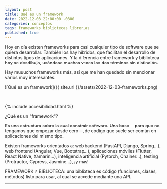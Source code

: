 ```yaml
---
layout: post
title: Qué es un framework
date: 2022-12-03 22:00:00 -0300
categories: conceptos
tags: frameworks bibliotecas librerias
published: true
---
```


Hoy en día existen frameworks para casi cualquier tipo de software que se quiera desarrollar. También los hay híbridos, que facilitan el desarrollo de distintos tipos de aplicaciones. Y la diferencia entre framework y biblioteca hoy se desdibuja, usándose muchas veces los dos términos sin distinción.

Hay muuuchos frameworks más, así que me han quedado sin mencionar varios muy interesantes.

![Qué es un framework]({{ site.url }}/assets/2022-12-03-frameworks.png)



&nbsp;

{% include accesibilidad.html %}

¿Qué es un "framework"?

Es una estructura sobre la cual construir software. Una base —para que no tengamos que empezar desde cero—, de código que suele ser común en aplicaciones del mismo tipo.

Existen frameworks orientados a: web backend (FastAPI, Django, Spring…), web frontend (Angular, Vue, Bootstrap…), aplicaciones móviles (Flutter, React Native, Xamarin…), inteligencia artificial (Pytorch, Chainer…), testing (Protractor, Cypress, Jasmine…), ¡y más!

FRAMEWORK ≠ BIBLIOTECA: una biblioteca es código (funciones, clases, métodos) listo para usar, al cual se accede mediante una API.


</div></details>




<hr />
